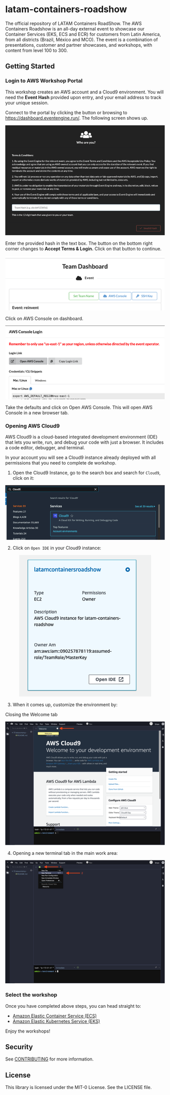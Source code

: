 # latam-containers-roadshow

The official repository of LATAM Containers RoadShow. The AWS Containers Roadshow is an all-day external event to showcase our Container Services (EKS, ECS and ECR) for customers from Latin America, from all districts (Brazil, México and MCO). The event is a combination of presentations, customer and partner showcases, and workshops, with content from level 100 to 300.

## Getting Started

### Login to AWS Workshop Portal

This workshop creates an AWS account and a Cloud9 environment. You will need the **Event Hash** provided upon entry, and your email address to track your unique session.

Connect to the portal by clicking the button or browsing to https://dashboard.eventengine.run/. The following screen shows up.

<p align="center"> 
<img src="static/eventengine-01.png">
</p>

Enter the provided hash in the text box. The button on the bottom right corner changes to **Accept Terms & Login.** Click on that button to continue.

<p align="center"> 
<img src="static/event-engine-dashboard.png">
</p>

Click on AWS Console on dashboard.

<p align="center"> 
<img src="static/ee-console-login.png">
</p>

Take the defaults and click on Open AWS Console. This will open AWS Console in a new browser tab.

### Opening AWS Cloud9

AWS Cloud9 is a cloud-based integrated development environment (IDE) that lets you write, run, and debug your code with just a browser. It includes a code editor, debugger, and terminal.

In your account you will see a Cloud9 instance already deployed with all permissions that you need to complete de workshop.

1. Open the Cloud9 Instance, go to the search box and search for `Cloud9`, click on it:

<p align="center"> 
<img src="static/cloud9-01.png">
</p>

2. Click on `Open IDE` in your Cloud9 instance:

<p align="center"> 
<img src="static/cloud9-02.png">
</p>

3. When it comes up, customize the environment by:

Closing the Welcome tab

<p align="center"> 
<img src="static/cloud9-03.png">
</p>

4. Opening a new terminal tab in the main work area:

<p align="center"> 
<img src="static/cloud9-04.png">
</p>

### Select the workshop

Once you have completed above steps, you can head straight to:

- [Amazon Elastic Container Service (ECS)](./ecs/)
- [Amazon Elastic Kubernetes Service (EKS)](./eks/)

Enjoy the workshops!

## Security

See [CONTRIBUTING](CONTRIBUTING.md#security-issue-notifications) for more information.

## License

This library is licensed under the MIT-0 License. See the LICENSE file.

